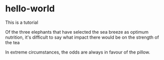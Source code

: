 # hello-world
This is a tutorial

Of the three elephants that have selected the sea breeze as optimum nutrition, 
it's difficult to say what impact there would be on the strength of the tea 

In extreme circumstances, the odds are always in favour of the pillow.
